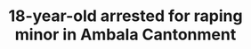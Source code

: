 ---
direct_url: https://indianexpress.com/article/cities/chandigarh/18-year-old-arrested-for-raping-minor-in-ambala-cantonment-8266747/
layout: post
title: 18-year-old arrested for  raping  minor in Ambala Cantonment
tags: [minor]
---